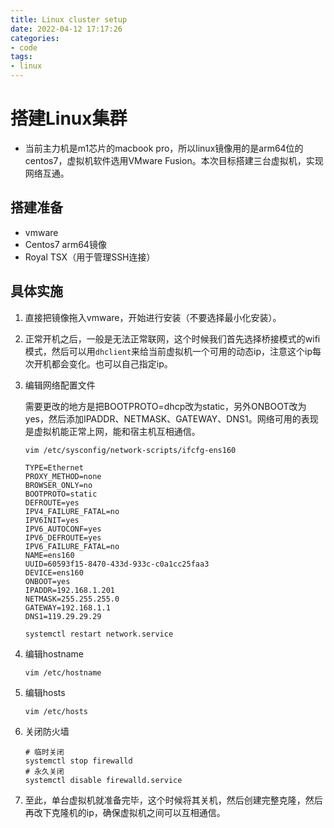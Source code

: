 ```yaml
---
title: Linux cluster setup
date: 2022-04-12 17:17:26
categories: 
- code
tags:
- linux
---
```


# 搭建Linux集群

- 当前主力机是m1芯片的macbook pro，所以linux镜像用的是arm64位的centos7，虚拟机软件选用VMware Fusion。本次目标搭建三台虚拟机，实现网络互通。

<!--more-->

## 搭建准备

- vmware
- Centos7 arm64镜像
- Royal TSX（用于管理SSH连接）

## 具体实施

1. 直接把镜像拖入vmware，开始进行安装（不要选择最小化安装）。

2. 正常开机之后，一般是无法正常联网，这个时候我们首先选择桥接模式的wifi模式，然后可以用`dhclient`来给当前虚拟机一个可用的动态ip，注意这个ip每次开机都会变化。也可以自己指定ip。

3. 编辑网络配置文件

   需要更改的地方是把BOOTPROTO=dhcp改为static，另外ONBOOT改为yes，然后添加IPADDR、NETMASK、GATEWAY、DNS1。网络可用的表现是虚拟机能正常上网，能和宿主机互相通信。

   ```shell
   vim /etc/sysconfig/network-scripts/ifcfg-ens160
   ```

   ```properties
   TYPE=Ethernet
   PROXY_METHOD=none
   BROWSER_ONLY=no
   BOOTPROTO=static
   DEFROUTE=yes
   IPV4_FAILURE_FATAL=no
   IPV6INIT=yes
   IPV6_AUTOCONF=yes
   IPV6_DEFROUTE=yes
   IPV6_FAILURE_FATAL=no
   NAME=ens160
   UUID=60593f15-8470-433d-933c-c0a1cc25faa3
   DEVICE=ens160
   ONBOOT=yes
   IPADDR=192.168.1.201
   NETMASK=255.255.255.0
   GATEWAY=192.168.1.1
   DNS1=119.29.29.29
   ```

   ```shell
   systemctl restart network.service
   ```

4. 编辑hostname

   ```shell
   vim /etc/hostname
   ```

5. 编辑hosts

   ```shell
   vim /etc/hosts
   ```

6. 关闭防火墙

   ```shell
   # 临时关闭
   systemctl stop firewalld
   # 永久关闭
   systemctl disable firewalld.service
   ```

7. 至此，单台虚拟机就准备完毕，这个时候将其关机，然后创建完整克隆，然后再改下克隆机的ip，确保虚拟机之间可以互相通信。
